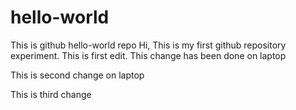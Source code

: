 # hello-world
This is github hello-world repo
Hi, 
This is my first github repository experiment. This is first edit.
This change has been done on laptop

This is second change on laptop

This is third change
